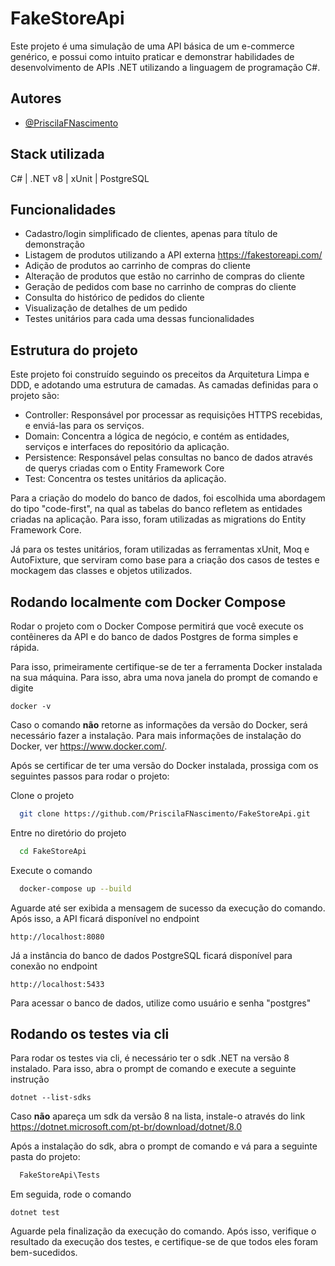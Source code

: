 
# FakeStoreApi

Este projeto é uma simulação de uma API básica de um e-commerce genérico, e possui como intuito praticar e demonstrar habilidades de desenvolvimento de APIs .NET utilizando a linguagem de programação C#.

## Autores

- [@PriscilaFNascimento](https://www.github.com/PriscilaFNascimento)


## Stack utilizada

C# | .NET v8 | xUnit | PostgreSQL


## Funcionalidades

- Cadastro/login simplificado de clientes, apenas para título de demonstração
- Listagem de produtos utilizando a API externa https://fakestoreapi.com/
- Adição de produtos ao carrinho de compras do cliente
- Alteração de produtos que estão no carrinho de compras do cliente
- Geração de pedidos com base no carrinho de compras do cliente
- Consulta do histórico de pedidos do cliente
- Visualização de detalhes de um pedido
- Testes unitários para cada uma dessas funcionalidades

## Estrutura do projeto
Este projeto foi construído seguindo os preceitos da Arquitetura Limpa e DDD, e adotando uma estrutura de camadas. As camadas definidas para o projeto são:

- Controller: Responsável por processar as requisições HTTPS recebidas, e enviá-las para os serviços.
- Domain: Concentra a lógica de negócio, e contém as entidades, serviços e interfaces do repositório da aplicação.
- Persistence: Responsável pelas consultas no banco de dados através de querys criadas com o Entity Framework Core
- Test: Concentra os testes unitários da aplicação.

Para a criação do modelo do banco de dados, foi escolhida uma abordagem do tipo "code-first", na qual as tabelas do banco refletem as entidades criadas na aplicação. Para isso, foram utilizadas as migrations do Entity Framework Core.

Já para os testes unitários, foram utilizadas as ferramentas xUnit, Moq e AutoFixture, que serviram como base para a criação dos casos de testes e mockagem das classes e objetos utilizados.

## Rodando localmente com Docker Compose
Rodar o projeto com o Docker Compose permitirá que você execute os contêineres da API e do banco de dados Postgres de forma simples e rápida.

Para isso, primeiramente certifique-se de ter a ferramenta Docker instalada na sua máquina. Para isso, abra uma nova janela do prompt de comando e digite

```
docker -v
```
Caso o comando **não** retorne as informações da versão do Docker, será necessário fazer a instalação. Para mais informações de instalação do Docker, ver https://www.docker.com/.

Após se certificar de ter uma versão do Docker instalada, prossiga com os seguintes passos para rodar o projeto:

Clone o projeto

```bash
  git clone https://github.com/PriscilaFNascimento/FakeStoreApi.git
```

Entre no diretório do projeto

```bash
  cd FakeStoreApi
```

Execute o comando

```bash
  docker-compose up --build
```

Aguarde até ser exibida a mensagem de sucesso da execução do comando. Após isso, a API ficará disponível no endpoint

```
http://localhost:8080
```

Já a instância do banco de dados PostgreSQL ficará disponível para conexão no endpoint
```
http://localhost:5433
```
Para acessar o banco de dados, utilize como usuário e senha "postgres"


## Rodando os testes via cli

Para rodar os testes via cli, é necessário ter o sdk .NET na versão 8 instalado. Para isso, abra o prompt de comando e execute a seguinte instrução

```
dotnet --list-sdks
```

Caso **não** apareça um sdk da versão 8 na lista, instale-o através do link https://dotnet.microsoft.com/pt-br/download/dotnet/8.0

Após a instalação do sdk, abra o prompt de comando e vá para a seguinte pasta do projeto:

```bash
  FakeStoreApi\Tests
```

Em seguida, rode o comando

```
dotnet test
```
Aguarde pela finalização da execução do comando. Após isso, verifique o resultado da execução dos testes, e certifique-se de que todos eles foram bem-sucedidos.